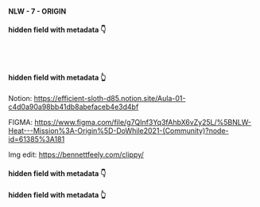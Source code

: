 #### NLW - 7 - ORIGIN

#### hidden field with metadata 👇

<div class="meta_for_parser tablespecs" style="visibility:hidden">https://www.youtube.com/watch?v=3LqhEEw62N0&ab_channel=Rocketseat</div>

#### hidden field with metadata 👆

Notion: https://efficient-sloth-d85.notion.site/Aula-01-c4d0a90a98bb41db8abefaceb4e3d4bf

FIGMA: https://www.figma.com/file/g7QInf3Yq3fAhbX6vZy25L/%5BNLW-Heat---Mission%3A-Origin%5D-DoWhile2021-(Community)?node-id=61385%3A181

Img edit: https://bennettfeely.com/clippy/

#### hidden field with metadata 👇

 <!-- <div class="meta_for_parser tablespecs" style="visibility:hidden">https://www.youtube.com/watch?v=3LqhEEw62N0&ab_channel=Rocketseat</div> -->

#### hidden field with metadata 👆
